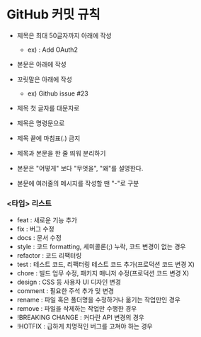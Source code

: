 # GitHub 커밋 규칙

- 제목은 최대 50글자까지 아래에 작성
  - ex) <feat>: Add OAuth2
- 본문은 아래에 작성
- 꼬릿말은 아래에 작성
  - ex) Github issue #23

- 제목 첫 글자를 대문자로
- 제목은 명령문으로
- 제목 끝에 마침표(.) 금지
- 제목과 본문을 한 줄 띄워 분리하기
- 본문은 "어떻게" 보다 "무엇을", "왜"를 설명한다.
- 본문에 여러줄의 메시지를 작성할 땐 "-"로 구분



### <타입> 리스트

- feat : 새로운 기능 추가
- fix : 버그 수정
- docs : 문서 수정
- style : 코드 formatting, 세미콜론(;) 누락, 코드 변경이 없는 경우
- refactor : 코드 리팩터링
- test : 테스트 코드, 리팩터링 테스트 코드 추가(프로덕션 코드 변경 X)
- chore : 빌드 업무 수정, 패키지 매니저 수정(프로덕션 코드 변경 X)
- design : CSS 등 사용자 UI 디자인 변경
- comment : 필요한 주석 추가 및 변경
- rename : 파일 혹은 폴더명을 수정하거나 옮기는 작업만인 경우
- remove : 파일을 삭제하는 작업만 수행한 경우
- !BREAKING CHANGE : 커다란 API 변경의 경우
- !HOTFIX : 급하게 치명적인 버그를 고쳐야 하는 경우

